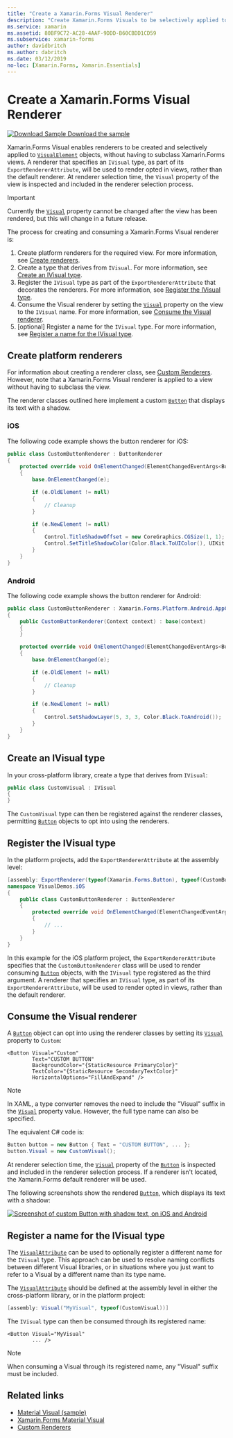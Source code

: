 ```yaml
---
title: "Create a Xamarin.Forms Visual Renderer"
description: "Create Xamarin.Forms Visuals to be selectively applied to VisualElement objects, without having to subclass Xamarin.Forms views."
ms.service: xamarin
ms.assetid: 80BF9C72-AC28-4AAF-9DDD-B60CBDD1CD59
ms.subservice: xamarin-forms
author: davidbritch
ms.author: dabritch
ms.date: 03/12/2019
no-loc: [Xamarin.Forms, Xamarin.Essentials]
---
```


# Create a Xamarin.Forms Visual Renderer

[![Download Sample](~/media/shared/download.png) Download the sample](/samples/xamarin/xamarin-forms-samples/userinterface-visualdemos)

Xamarin.Forms Visual enables renderers to be created and selectively applied to [`VisualElement`](xref:Xamarin.Forms.VisualElement) objects, without having to subclass Xamarin.Forms views. A renderer that specifies an `IVisual` type, as part of its `ExportRendererAttribute`, will be used to render opted in views, rather than the default renderer. At renderer selection time, the `Visual` property of the view is inspected and included in the renderer selection process.

> [!IMPORTANT]
> Currently the [`Visual`](xref:Xamarin.Forms.VisualElement.Visual) property cannot be changed after the view has been rendered, but this will change in a future release.

The process for creating and consuming a Xamarin.Forms Visual renderer is:

1. Create platform renderers for the required view. For more information, see [Create renderers](#create-platform-renderers).
1. Create a type that derives from `IVisual`. For more information, see [Create an IVisual type](#create-an-ivisual-type).
1. Register the `IVisual` type as part of the `ExportRendererAttribute` that decorates the renderers. For more information, see [Register the IVisual type](#register-the-ivisual-type).
1. Consume the Visual renderer by setting the [`Visual`](xref:Xamarin.Forms.VisualElement.Visual) property on the view to the `IVisual` name. For more information, see [Consume the Visual renderer](#consume-the-visual-renderer).
1. [optional] Register a name for the `IVisual` type. For more information, see [Register a name for the IVisual type](#register-a-name-for-the-ivisual-type).

## Create platform renderers

For information about creating a renderer class, see [Custom Renderers](~/xamarin-forms/app-fundamentals/custom-renderer/index.md). However, note that a Xamarin.Forms Visual renderer is applied to a view without having to subclass the view.

The renderer classes outlined here implement a custom [`Button`](xref:Xamarin.Forms.Button) that displays its text with a shadow.

### iOS

The following code example shows the button renderer for iOS:

```csharp
public class CustomButtonRenderer : ButtonRenderer
{
    protected override void OnElementChanged(ElementChangedEventArgs<Button> e)
    {
        base.OnElementChanged(e);

        if (e.OldElement != null)
        {
            // Cleanup
        }

        if (e.NewElement != null)
        {
            Control.TitleShadowOffset = new CoreGraphics.CGSize(1, 1);
            Control.SetTitleShadowColor(Color.Black.ToUIColor(), UIKit.UIControlState.Normal);
        }
    }
}
```

### Android

The following code example shows the button renderer for Android:

```csharp
public class CustomButtonRenderer : Xamarin.Forms.Platform.Android.AppCompat.ButtonRenderer
{
    public CustomButtonRenderer(Context context) : base(context)
    {
    }

    protected override void OnElementChanged(ElementChangedEventArgs<Button> e)
    {
        base.OnElementChanged(e);

        if (e.OldElement != null)
        {
            // Cleanup
        }

        if (e.NewElement != null)
        {
            Control.SetShadowLayer(5, 3, 3, Color.Black.ToAndroid());
        }
    }
}
```

## Create an IVisual type

In your cross-platform library, create a type that derives from `IVisual`:

```csharp
public class CustomVisual : IVisual
{
}
```

The `CustomVisual` type can then be registered against the renderer classes, permitting [`Button`](xref:Xamarin.Forms.Button) objects to opt into using the renderers.

## Register the IVisual type

In the platform projects, add the `ExportRendererAttribute` at the assembly level:

```csharp
[assembly: ExportRenderer(typeof(Xamarin.Forms.Button), typeof(CustomButtonRenderer), new[] { typeof(CustomVisual) })]
namespace VisualDemos.iOS
{
    public class CustomButtonRenderer : ButtonRenderer
    {
        protected override void OnElementChanged(ElementChangedEventArgs<Button> e)
        {
            // ...
        }
    }
}
```

In this example for the iOS platform project, the `ExportRendererAttribute` specifies that the `CustomButtonRenderer` class will be used to render consuming [`Button`](xref:Xamarin.Forms.Button) objects, with the `IVisual` type registered as the third argument. A renderer that specifies an `IVisual` type, as part of its `ExportRendererAttribute`, will be used to render opted in views, rather than the default renderer.

## Consume the Visual renderer

A [`Button`](xref:Xamarin.Forms.Button) object can opt into using the renderer classes by setting its [`Visual`](xref:Xamarin.Forms.VisualElement.Visual) property to `Custom`:

```xaml
<Button Visual="Custom"
        Text="CUSTOM BUTTON"
        BackgroundColor="{StaticResource PrimaryColor}"
        TextColor="{StaticResource SecondaryTextColor}"
        HorizontalOptions="FillAndExpand" />
```

> [!NOTE]
> In XAML, a type converter removes the need to include the "Visual" suffix in the [`Visual`](xref:Xamarin.Forms.VisualElement.Visual) property value. However, the full type name can also be specified.

The equivalent C# code is:

```csharp
Button button = new Button { Text = "CUSTOM BUTTON", ... };
button.Visual = new CustomVisual();
```

At renderer selection time, the [`Visual`](xref:Xamarin.Forms.VisualElement.Visual) property of the [`Button`](xref:Xamarin.Forms.Button) is inspected and included in the renderer selection process. If a renderer isn't located, the Xamarin.Forms default renderer will be used.

The following screenshots show the rendered [`Button`](xref:Xamarin.Forms.Button), which displays its text with a shadow:

[![Screenshot of custom Button with shadow text, on iOS and Android](material-visual-images/custom-button.png "Button with shadow text")](material-visual-images/custom-button-large.png#lightbox)

## Register a name for the IVisual type

The [`VisualAttribute`](xref:Xamarin.Forms.VisualAttribute) can be used to optionally register a different name for the `IVisual` type. This approach can be used to resolve naming conflicts between different Visual libraries, or in situations where you just want to refer to a Visual by a different name than its type name.

The [`VisualAttribute`](xref:Xamarin.Forms.VisualAttribute) should be defined at the assembly level in either the cross-platform library, or in the platform project:

```csharp
[assembly: Visual("MyVisual", typeof(CustomVisual))]
```

The `IVisual` type can then be consumed through its registered name:

```xaml
<Button Visual="MyVisual"
        ... />
```

> [!NOTE]
> When consuming a Visual through its registered name, any "Visual" suffix must be included.

## Related links

- [Material Visual (sample)](/samples/xamarin/xamarin-forms-samples/userinterface-visualdemos)
- [Xamarin.Forms Material Visual](material-visual.md)
- [Custom Renderers](~/xamarin-forms/app-fundamentals/custom-renderer/index.md)